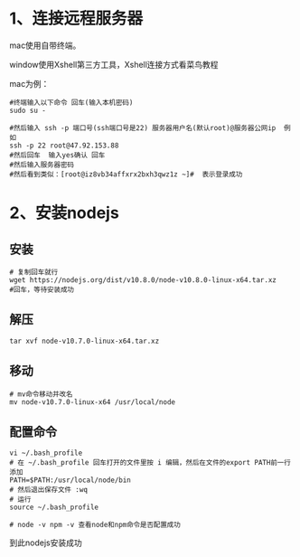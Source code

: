 # 1、连接远程服务器

mac使用自带终端。

window使用Xshell第三方工具，Xshell连接方式看菜鸟教程

mac为例：

```shell
#终端输入以下命令 回车(输入本机密码)
sudo su -

#然后输入 ssh -p 端口号(ssh端口号是22) 服务器用户名(默认root)@服务器公网ip  例如
ssh -p 22 root@47.92.153.88
#然后回车  输入yes确认 回车
#然后输入服务器密码
#然后看到类似：[root@iz8vb34affxrx2bxh3qwz1z ~]#  表示登录成功
```

# 2、安装nodejs

## 安装

```shell
# 复制回车就行
wget https://nodejs.org/dist/v10.8.0/node-v10.8.0-linux-x64.tar.xz
#回车，等待安装成功   
```

## 解压

```shell
tar xvf node-v10.7.0-linux-x64.tar.xz
```

## 移动

```shell
# mv命令移动并改名
mv node-v10.7.0-linux-x64 /usr/local/node
```

## 配置命令

```shell
vi ~/.bash_profile
# 在 ~/.bash_profile 回车打开的文件里按 i 编辑，然后在文件的export PATH前一行添加
PATH=$PATH:/usr/local/node/bin
# 然后退出保存文件 :wq
# 运行
source ~/.bash_profile

# node -v npm -v 查看node和npm命令是否配置成功
```

到此nodejs安装成功